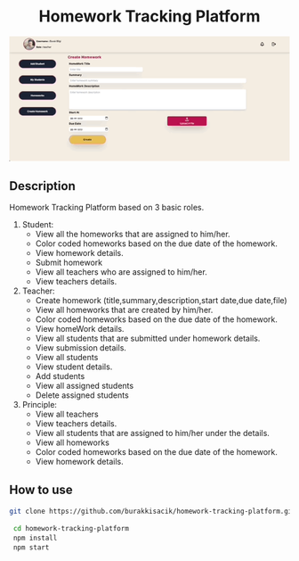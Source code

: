 <h1 align="center">
    Homework Tracking Platform
</h1>

<p align="center">
  <img src="public/readmePics/createHw.gif" alt="animated" />
</p>

## Description

Homework Tracking Platform based on 3 basic roles.

1. Student:
   - View all the homeworks that are assigned to him/her.
   - Color coded homeworks based on the due date of the homework.
   - View homework details.
   - Submit homework
   - View all teachers who are assigned to him/her.
   - View teachers details.
2. Teacher:
   - Create homework (title,summary,description,start date,due date,file)
   - View all homeworks that are created by him/her.
   - Color coded homeworks based on the due date of the homework.
   - View homeWork details.
   - View all students that are submitted under homework details.
   - View submission details.
   - View all students
   - View student details.
   - Add students
   - View all assigned students
   - Delete assigned students
3. Principle:
   - View all teachers
   - View teachers details.
   - View all students that are assigned to him/her under the details.
   - View all homeworks
   - Color coded homeworks based on the due date of the homework.
   - View homework details.

## How to use

```Bash
git clone https://github.com/burakkisacik/homework-tracking-platform.git
```

```Bash
 cd homework-tracking-platform
 npm install
 npm start
```
